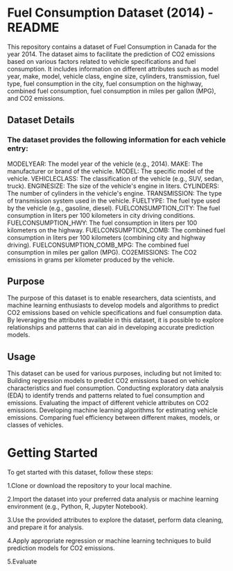 <h1>Fuel Consumption Dataset (2014) - README</h1>

<p>This repository contains a dataset of Fuel Consumption in Canada for the year 2014. The dataset aims to facilitate the prediction of CO2 emissions based on various factors related to vehicle specifications and fuel consumption. It includes information on different attributes such as model year, make, model, vehicle class, engine size, cylinders, transmission, fuel type, fuel consumption in the city, fuel consumption on the highway, combined fuel consumption, fuel consumption in miles per gallon (MPG), and CO2 emissions.
</p>

<h2>Dataset Details</h2>
<h3>The dataset provides the following information for each vehicle entry:</h3>
<p>
MODELYEAR: The model year of the vehicle (e.g., 2014).
MAKE: The manufacturer or brand of the vehicle.
MODEL: The specific model of the vehicle.
VEHICLECLASS: The classification of the vehicle (e.g., SUV, sedan, truck).
ENGINESIZE: The size of the vehicle's engine in liters.
CYLINDERS: The number of cylinders in the vehicle's engine.
TRANSMISSION: The type of transmission system used in the vehicle.
FUELTYPE: The fuel type used by the vehicle (e.g., gasoline, diesel).
FUELCONSUMPTION_CITY: The fuel consumption in liters per 100 kilometers in city driving conditions.
FUELCONSUMPTION_HWY: The fuel consumption in liters per 100 kilometers on the highway.
FUELCONSUMPTION_COMB: The combined fuel consumption in liters per 100 kilometers (combining city and highway driving).
FUELCONSUMPTION_COMB_MPG: The combined fuel consumption in miles per gallon (MPG).
CO2EMISSIONS: The CO2 emissions in grams per kilometer produced by the vehicle.
</p>
<h2>Purpose</h2>
<p>The purpose of this dataset is to enable researchers, data scientists, and machine learning enthusiasts to develop models and algorithms to predict CO2 emissions based on vehicle specifications and fuel consumption data. By leveraging the attributes available in this dataset, it is possible to explore relationships and patterns that can aid in developing accurate prediction models.
</p>
<h2>Usage</h2>
<p>
This dataset can be used for various purposes, including but not limited to:
Building regression models to predict CO2 emissions based on vehicle characteristics and fuel consumption.
Conducting exploratory data analysis (EDA) to identify trends and patterns related to fuel consumption and emissions.
Evaluating the impact of different vehicle attributes on CO2 emissions.
Developing machine learning algorithms for estimating vehicle emissions.
Comparing fuel efficiency between different makes, models, or classes of vehicles.
</p>

<h1>Getting Started</h1>
<p>
To get started with this dataset, follow these steps:
<p>1.Clone or download the repository to your local machine.</p>
<p>2.Import the dataset into your preferred data analysis or machine learning environment (e.g., Python, R, Jupyter Notebook).</p>
<p>3.Use the provided attributes to explore the dataset, perform data cleaning, and prepare it for analysis.</p>
<p>4.Apply appropriate regression or machine learning techniques to build prediction models for CO2 emissions.</p>
<p>5.Evaluate</p>
</p>
